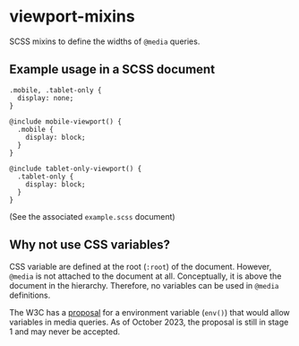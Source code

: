 # viewport-mixins
SCSS mixins to define the widths of `@media` queries.

## Example usage in a SCSS document

```
.mobile, .tablet-only {
  display: none;
}

@include mobile-viewport() {
  .mobile {
    display: block;
  }
}

@include tablet-only-viewport() {
  .tablet-only {
    display: block;
  }
}
```
(See the associated `example.scss` document)


## Why not use CSS variables?
CSS variable are defined at the root (`:root`) of the document. However, `@media` is not attached to the document at
all. Conceptually, it is above the document in the hierarchy. Therefore, no variables can be used in `@media` definitions.

The W3C has a [proposal](https://drafts.csswg.org/css-env-1/#issues-index) for a environment variable (`env()`) that would allow variables in media queries. 
As of October 2023, the proposal is still in stage 1 and may never be accepted. 
